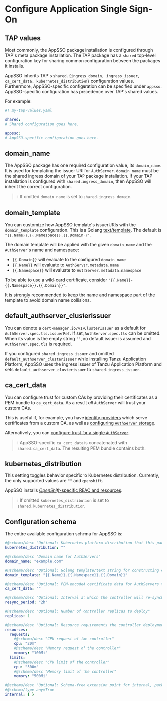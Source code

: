 # Configure Application Single Sign-On

## TAP values

Most commonly, the AppSSO package installation is configured through TAP's meta package installation. The TAP package
has a `shared` top-level configuration key for sharing common configuration between the packages it installs.

AppSSO inherits TAP's `shared.{ingress_domain, ingress_issuer, ca_cert_data, kubernetes_distribution}` configuration
values. Furthermore, AppSSO-specific configuration can be specified under `appsso`. AppSSO-specific configuration has
precedence over TAP's shared values.

For example:

```yaml
#! my-tap-values.yaml

shared:
# Shared configuration goes here.

appsso:
# AppSSO-specific configuration goes here.
```

## domain_name

The AppSSO package has one required configuration value, its `domain_name`. It is used for templating the issuer URI
for `AuthServer`. `domain_name` must be the shared ingress domain of your TAP package installation. If your TAP
installation is configured with `shared.ingress_domain`, then AppSSO will inherit the correct configuration.

> ℹ️ If omitted `domain_name` is set to `shared.ingress_domain`.

## domain_template

You can customize how AppSSO template's issuerURIs with the `domain_template` configuration. This is a
Golang [text/template](https://pkg.go.dev/text/template). The default is `"{{.Name}}.{{.Namespace}}.{{.Domain}}"`.

The domain template will be applied with the given `domain_name` and the `AuthServer`'s name and namespace:

- `{{.Domain}}` will evaluate to the configured `domain_name`
- `{{.Name}}` will evaluate to `AuthServer.metadata.name`
- `{{.Namespace}}` will evaluate to `AuthServer.metadata.namespace`

To be able to use a wild-card certificate, consider `"{{.Name}}-{{.Namespace}}.{{.Domain}}"`.

It is strongly recommended to keep the name and namespace part of the template to avoid domain name collisions.

## default_authserver_clusterissuer

You can denote a `cert-manager.io/v1/ClusterIssuer` as a default for `AuthServer.spec.tls.issuerRef`. 
If set, `AuthServer.spec.tls` can be omitted. When its value is the empty string `""`, no default issuer is 
assumed and `AuthServer.spec.tls` is required.

If you configured `shared.ingress_issuer` and omitted `default_authserver_clusterissuer` while installing Tanzu Application Platform, 
AppSSO uses the ingress issuer of Tanzu Application Platform and sets `default_authserver_clusterissuer` to `shared.ingress_issuer`.

## ca_cert_data

You can configure trust for custom CAs by providing their certificates as a PEM bundle to `ca_cert_data`. As a result
_all_ `AuthServer` will trust your custom CAs.

This is useful if, for example, you have [identity providers](../service-operators/identity-providers.md) which serve
certificates from a custom CA, as well as [configuring `AuthServer` storage](../service-operators/storage.md).

Alternatively, you can [configure trust for a single `AuthServer`](../service-operators/ca-certs.md).

> ℹ️ AppSSO-specific `ca_cert_data` is concatenated with `shared.ca_cert_data`. The resulting PEM bundle contains both.

## kubernetes_distribution

This setting toggles behavior specific to Kubernetes distribution. Currently, the only supported values are `""`
and `openshift`.

AppSSO installs [_OpenShift_-specific RBAC and resources](openshift.md).

> ℹ️ If omitted `kubernetes_distribution` is set to `shared.kubernetes_distribution`.

## Configuration schema

The entire available configuration schema for AppSSO is:

```yaml
#@schema/desc "Optional: Kubernetes platform distribution that this package is being installed on. Accepted values: ['','openshift']"
kubernetes_distribution: ""

#@schema/desc "Domain name for AuthServers"
domain_name: "example.com"

#@schema/desc "Optional: Golang template/text string for constructing AuthServer FQDNs"
domain_template: "{{.Name}}.{{.Namespace}}.{{.Domain}}"

#@schema/desc "Optional: PEM-encoded certificate data for AuthServers to trust TLS connections with a custom CA"
ca_cert_data: ""

#@schema/desc "Optional: Interval at which the controller will re-synchronize applied resources"
resync_period: "2h"

#@schema/desc "Optional: Number of controller replicas to deploy"
replicas: 1

#@schema/desc "Optional: Resource requirements the controller deployment"
resources:
  requests:
    #@schema/desc "CPU request of the controller"
    cpu: "20m"
    #@schema/desc "Memory request of the controller"
    memory: "100Mi"
  limits:
    #@schema/desc "CPU limit of the controller"
    cpu: "500m"
    #@schema/desc "Memory limit of the controller"
    memory: "500Mi"

#@schema/desc "Optional: Schema-free extension point for internal, package-private configuration (Unsupported! Use at your own risk.)"
#@schema/type any=True
internal: { }
```

